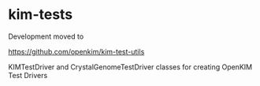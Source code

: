 # kim-tests

Development moved to

https://github.com/openkim/kim-test-utils

KIMTestDriver and CrystalGenomeTestDriver classes for creating OpenKIM Test Drivers
